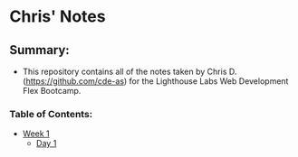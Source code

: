 # Chris' Notes

## Summary: 
- This repository contains all of the notes taken by Chris D.(https://github.com/cde-as) for the Lighthouse Labs Web Development Flex Bootcamp.

### Table of Contents:
  * [Week 1](/Week_1)
    * [Day 1](/Week_1/Day_1)